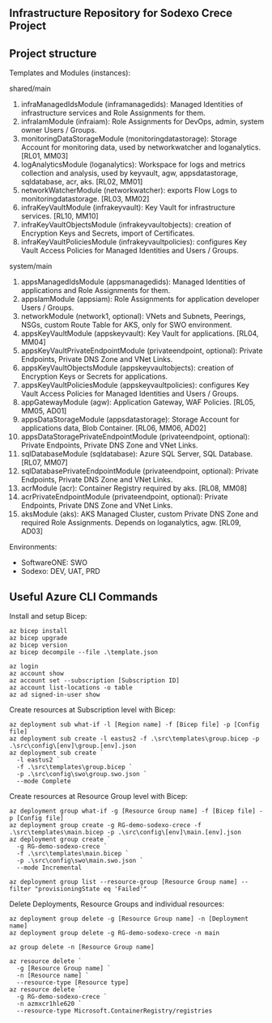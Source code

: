 Infrastructure Repository for Sodexo Crece Project
--------------------------------------------------

## Project structure

Templates and Modules (instances):

shared/main

1. infraManagedIdsModule (inframanagedids): Managed Identities of infrastructure services and Role Assignments for them.
2. infraIamModule (infraiam): Role Assignments for DevOps, admin, system owner Users / Groups.
3. monitoringDataStorageModule (monitoringdatastorage): Storage Account for monitoring data, used by networkwatcher and loganalytics. [RL01, MM03]
4. logAnalyticsModule (loganalytics): Workspace for logs and metrics collection and analysis, used by keyvault, agw, appsdatastorage, sqldatabase, acr, aks. [RL02, MM01]
5. networkWatcherModule (networkwatcher): exports Flow Logs to monitoringdatastorage. [RL03, MM02]
6. infraKeyVaultModule (infrakeyvault): Key Vault for infrastructure services. [RL10, MM10]
7. infraKeyVaultObjectsModule (infrakeyvaultobjects): creation of Encryption Keys and Secrets, import of  Certificates.
8. infraKeyVaultPoliciesModule (infrakeyvaultpolicies): configures Key Vault Access Policies for Managed Identities and Users / Groups.

system/main

1. appsManagedIdsModule (appsmanagedids): Managed Identities of applications and Role Assignments for them.
2. appsIamModule (appsiam): Role Assignments for application developer Users / Groups.
3. networkModule (network1, optional): VNets and Subnets, Peerings, NSGs, custom Route Table for AKS, only for SWO environment.
4. appsKeyVaultModule (appskeyvault): Key Vault for applications. [RL04, MM04]
5. appsKeyVaultPrivateEndpointModule (privateendpoint, optional): Private Endpoints, Private DNS Zone and VNet Links.
6. appsKeyVaultObjectsModule (appskeyvaultobjects): creation of Encryption Keys or Secrets for applications.
7. appsKeyVaultPoliciesModule (appskeyvaultpolicies): configures Key Vault Access Policies for Managed Identities and Users / Groups.
8. appGatewayModule (agw): Application Gateway, WAF Policies. [RL05, MM05, AD01]
9. appsDataStorageModule (appsdatastorage): Storage Account for applications data, Blob Container. [RL06, MM06, AD02]
10. appsDataStoragePrivateEndpointModule (privateendpoint, optional): Private Endpoints, Private DNS Zone and VNet Links.
11. sqlDatabaseModule (sqldatabase): Azure SQL Server, SQL Database. [RL07, MM07]
12. sqlDatabasePrivateEndpointModule (privateendpoint, optional): Private Endpoints, Private DNS Zone and VNet Links.
13. acrModule (acr): Container Registry required by aks. [RL08, MM08]
14. acrPrivateEndpointModule (privateendpoint, optional): Private Endpoints, Private DNS Zone and VNet Links.
15. aksModule (aks): AKS Managed Cluster, custom Private DNS Zone and required Role Assignments. Depends on loganalytics, agw. [RL09, AD03]

Environments:

* SoftwareONE: SWO
* Sodexo: DEV, UAT, PRD

## Useful Azure CLI Commands

Install and setup Bicep:

```
az bicep install
az bicep upgrade
az bicep version
az bicep decompile --file .\template.json

az login
az account show
az account set --subscription [Subscription ID]
az account list-locations -o table
az ad signed-in-user show
```

Create resources at Subscription level with Bicep:

```
az deployment sub what-if -l [Region name] -f [Bicep file] -p [Config file]
az deployment sub create -l eastus2 -f .\src\templates\group.bicep -p .\src\config\[env]\group.[env].json
az deployment sub create `
  -l eastus2 `
  -f .\src\templates\group.bicep `
  -p .\src\config\swo\group.swo.json `
  --mode Complete
```

Create resources at Resource Group level with Bicep:

```
az deployment group what-if -g [Resource Group name] -f [Bicep file] -p [Config file]
az deployment group create -g RG-demo-sodexo-crece -f .\src\templates\main.bicep -p .\src\config\[env]\main.[env].json
az deployment group create `
  -g RG-demo-sodexo-crece `
  -f .\src\templates\main.bicep `
  -p .\src\config\swo\main.swo.json `
  --mode Incremental

az deployment group list --resource-group [Resource Group name] --filter "provisioningState eq 'Failed'"
```

Delete Deployments, Resource Groups and individual resources:

```
az deployment group delete -g [Resource Group name] -n [Deployment name]
az deployment group delete -g RG-demo-sodexo-crece -n main

az group delete -n [Resource Group name]

az resource delete `
  -g [Resource Group name] `
  -n [Resource name] `
  --resource-type [Resource type]
az resource delete `
  -g RG-demo-sodexo-crece `
  -n azmxcr1hle620 `
  --resource-type Microsoft.ContainerRegistry/registries
```